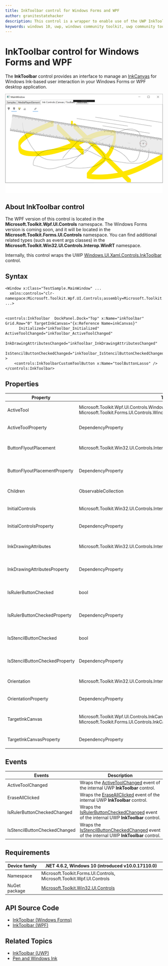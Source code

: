 ```yaml
---
title: InkToolbar control for Windows Forms and WPF
author: granitestatehacker
description: This control is a wrapper to enable use of the UWP InkToolbar control in Windows Forms or WPF.
keywords: windows 10, uwp, windows community toolkit, uwp community toolkit, uwp toolkit, InkToolbar, Windows Forms, WPF
---
```


# InkToolbar control for Windows Forms and WPF

The **InkToolbar** control provides an interface to manage an [InkCanvas](InkCanvas.md) for Windows Ink-based user interaction in your Windows Forms or WPF desktop application.

![InkToolbar example](../../resources/images/Controls/InkCanvas.png)

## About InkToolbar control

The WPF version of this control is located in the **Microsoft.Toolkit.Wpf.UI.Controls** namespace. The Windows Forms version is coming soon, and it will be located in the **Microsoft.Toolkit.Forms.UI.Controls** namespace. You can find additional related types (such as event args classes) in the **Microsoft.Toolkit.Win32.UI.Controls.Interop.WinRT** namespace.

Internally, this control wraps the UWP [Windows.UI.Xaml.Controls.InkToolbar](https://docs.microsoft.com/uwp/api/Windows.UI.Xaml.Controls.InkToolbar) control.

## Syntax
```xaml
<Window x:Class="TestSample.MainWindow" ...
  xmlns:controls="clr-namespace:Microsoft.Toolkit.Wpf.UI.Controls;assembly=Microsoft.Toolkit.Wpf.UI.Controls"
...>


<controls:InkToolbar  DockPanel.Dock="Top" x:Name="inkToolbar" Grid.Row="0" TargetInkCanvas="{x:Reference Name=inkCanvas}"    
      Initialized="inkToolbar_Initialized" ActiveToolChanged="inkToolbar_ActiveToolChanged"
      InkDrawingAttributesChanged="inkToolbar_InkDrawingAttributesChanged"
      IsStencilButtonCheckedChanged="inkToolbar_IsStencilButtonCheckedChanged"  >
    <controls:InkToolbarCustomToolButton x:Name="toolButtonLasso" />
</controls:InkToolbar>
```

## Properties

| Property | Type | Description |
| -- | -- | -- |
| ActiveTool | Microsoft.Toolkit.Wpf.UI.Controls.WindowsXamlHostBaseExt (WPF)<br/>Microsoft.Toolkit.Forms.UI.Controls.WindowsXamlHostBaseExt (Windows Forms) | Wraps the [ActiveTool](https://docs.microsoft.com/uwp/api/windows.ui.xaml.controls.inktoolbar.activetool) property of the internal UWP **InkToolbar** control. |
| ActiveToolProperty | DependencyProperty | Dependency property for the **ActiveTool** property. |
| ButtonFlyoutPlacement | Microsoft.Toolkit.Win32.UI.Controls.Interop.WinRT.InkToolbarButtonFlyoutPlacement | Wraps the [ButtonFlyoutPlacement](https://docs.microsoft.com/uwp/api/windows.ui.xaml.controls.inktoolbar.buttonflyoutplacement) property of the internal UWP **InkToolbar** control. |
| ButtonFlyoutPlacementProperty | DependencyProperty | Dependency property for the **ButtonFlyoutPlacement** property. |
| Children | ObservableCollection<DependencyObject> | Wraps the [Children](https://docs.microsoft.com/uwp/api/windows.ui.xaml.controls.inktoolbar.children) property of the internal UWP **InkToolbar** control. |
| InitialControls | Microsoft.Toolkit.Win32.UI.Controls.Interop.WinRT.InkToolbarInitialControls  | Wraps the [InitialControls](https://docs.microsoft.com/uwp/api/windows.ui.xaml.controls.inktoolbar.initialcontrols) property of the internal UWP **InkToolbar** control. |
| InitialControlsProperty | DependencyProperty | Dependency property for the **InitialControls** property. |
| InkDrawingAttributes | Microsoft.Toolkit.Win32.UI.Controls.Interop.WinRT.InkDrawingAttributes | Wraps the [InkDrawingAttributes](https://docs.microsoft.com/uwp/api/windows.ui.xaml.controls.inktoolbar.inkdrawingattributes) property of the internal UWP **InkToolbar** control.  |
| InkDrawingAttributesProperty | DependencyProperty | Dependency property for the **InkDrawingAttributes** property. |
| IsRulerButtonChecked | bool | Wraps the [IsRulerButtonChecked](https://docs.microsoft.com/uwp/api/windows.ui.xaml.controls.inktoolbar.isrulerbuttonchecked) property of the internal UWP **InkToolbar** control. |
| IsRulerButtonCheckedProperty | DependencyProperty | Dependency property for the **IsRulerButtonChecked** property. |
| IsStencilButtonChecked | bool | Wraps the [IsStencilButtonChecked](https://docs.microsoft.com/uwp/api/windows.ui.xaml.controls.inktoolbar.isstencilbuttonchecked) property of the internal UWP **InkToolbar** control. |
| IsStencilButtonCheckedProperty | DependencyProperty | Dependency property for the **IsStencilButtonChecked** property. |
| Orientation | Microsoft.Toolkit.Win32.UI.Controls.Interop.WinRT.Orientation | Wraps the [Orientation](https://docs.microsoft.com/uwp/api/windows.ui.xaml.controls.inktoolbar.orientation) property of the internal UWP **InkToolbar** control. |
| OrientationProperty | DependencyProperty | Dependency property for the **Orientation** property. |
| TargetInkCanvas | Microsoft.Toolkit.Wpf.UI.Controls.InkCanvas (WPF)<br/>Microsoft.Toolkit.Forms.UI.Controls.InkCanvas (Windows Forms) | Wraps the [TargetInkCanvas](https://docs.microsoft.com/uwp/api/windows.ui.xaml.controls.inktoolbar.inkcanvas) property of the internal UWP **InkToolbar** control. |
| TargetInkCanvasProperty | DependencyProperty | Dependency property for the **TargetInkCanvas** property. |

## Events

| Events | Description |
| -- | -- |
| ActiveToolChanged | Wraps the [ActiveToolChanged](https://docs.microsoft.com/uwp/api/windows.ui.xaml.controls.inktoolbar.activetoolchanged) event of the internal UWP **InkToolbar** control. |
| EraseAllClicked | Wraps the [EraseAllClicked](https://docs.microsoft.com/uwp/api/windows.ui.xaml.controls.inktoolbar.eraseallclicked) event of the internal UWP **InkToolbar** control. |
| IsRulerButtonCheckedChanged | Wraps the [IsRulerButtonCheckedChanged](https://docs.microsoft.com/uwp/api/windows.ui.xaml.controls.inktoolbar.isrulerbuttoncheckedchanged) event of the internal UWP **InkToolbar** control. |
| IsStencilButtonCheckedChanged | Wraps the [IsStencilButtonCheckedChanged](https://docs.microsoft.com/uwp/api/windows.ui.xaml.controls.inktoolbar.isstencilbuttoncheckedchanged) event of the internal UWP **InkToolbar** control. |



## Requirements

| Device family | .NET 4.6.2, Windows 10 (introduced v10.0.17110.0) |
| -- | -- |
| Namespace | Microsoft.Toolkit.Forms.UI.Controls, Microsoft.Toolkit.Wpf.UI.Controls |
| NuGet package | [Microsoft.Toolkit.Win32.UI.Controls](https://www.nuget.org/packages/Microsoft.Toolkit.Win32.UI.Controls/) |

## API Source Code

- [InkToolbar (Windows Forms)](https://github.com/Microsoft/WindowsCommunityToolkit/tree/master/Microsoft.Toolkit.Win32/Microsoft.Toolkit.Forms.UI.Controls/InkToolbar)
- [InkToolbar (WPF)](https://github.com/Microsoft/WindowsCommunityToolkit/tree/master/Microsoft.Toolkit.Win32/Microsoft.Toolkit.WPF.UI.Controls/InkToolbar)


## Related Topics

- [InkToolbar (UWP)](https://docs.microsoft.com/en-us/uwp/api/Windows.UI.Xaml.Controls.InkToolbar)
- [Pen and Windows Ink](https://docs.microsoft.com/windows/uwp/design/input/pen-and-stylus-interactions)
